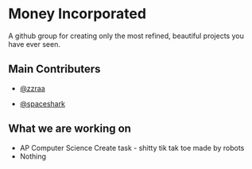 
# Money Incorporated

A github group for creating only the most refined, beautiful projects you have ever seen.


## Main Contributers

- [@zzraa](https://www.github.com/zzraawashere)

- [@spaceshark](https://www.github.com/spaceshark14)



## What we are working on
- AP Computer Science Create task - shitty tik tak toe made by robots
- Nothing
